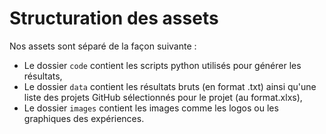# Structuration des assets 

Nos assets sont séparé de la façon suivante : 
- Le dossier ``code`` contient les scripts python utilisés pour générer les résultats,
- Le dossier ``data`` contient les résultats bruts (en format .txt) ainsi qu'une liste des projets GitHub sélectionnés pour le projet (au format.xlxs),
- Le dossier ``images`` contient les images comme les logos ou les graphiques des expériences.